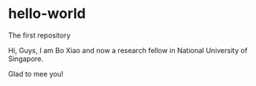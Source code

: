 # hello-world
The first repository

Hi, Guys, I am Bo Xiao and now a research fellow in National University of Singapore.

Glad to mee you!
